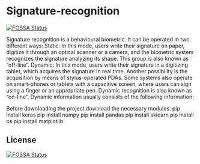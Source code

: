 # Signature-recognition
[![FOSSA Status](https://app.fossa.com/api/projects/git%2Bgithub.com%2Fiamjaisharma%2Fml_project.svg?type=shield)](https://app.fossa.com/projects/git%2Bgithub.com%2Fiamjaisharma%2Fml_project?ref=badge_shield)

Signature recognition is a behavioural biometric. It can be operated in two different ways:  Static: In this mode, users write their signature on paper, digitize it through an optical scanner or a camera, and the biometric system recognizes the signature analyzing its shape. This group is also known as “off-line”.  Dynamic: In this mode, users write their signature in a digitizing tablet, which acquires the signature in real time. Another possibility is the acquisition by means of stylus-operated PDAs. Some systems also operate on smart-phones or tablets with a capacitive screen, where users can sign using a finger or an appropriate pen. Dynamic recognition is also known as “on-line”. Dynamic information usually consists of the following information:

Before downloading the project download the necessary modules:
pip install keras
pip install numpy
pip install pandas
pip install sklearn
pip install os
pip install matplotlib


## License
[![FOSSA Status](https://app.fossa.com/api/projects/git%2Bgithub.com%2Fiamjaisharma%2Fml_project.svg?type=large)](https://app.fossa.com/projects/git%2Bgithub.com%2Fiamjaisharma%2Fml_project?ref=badge_large)